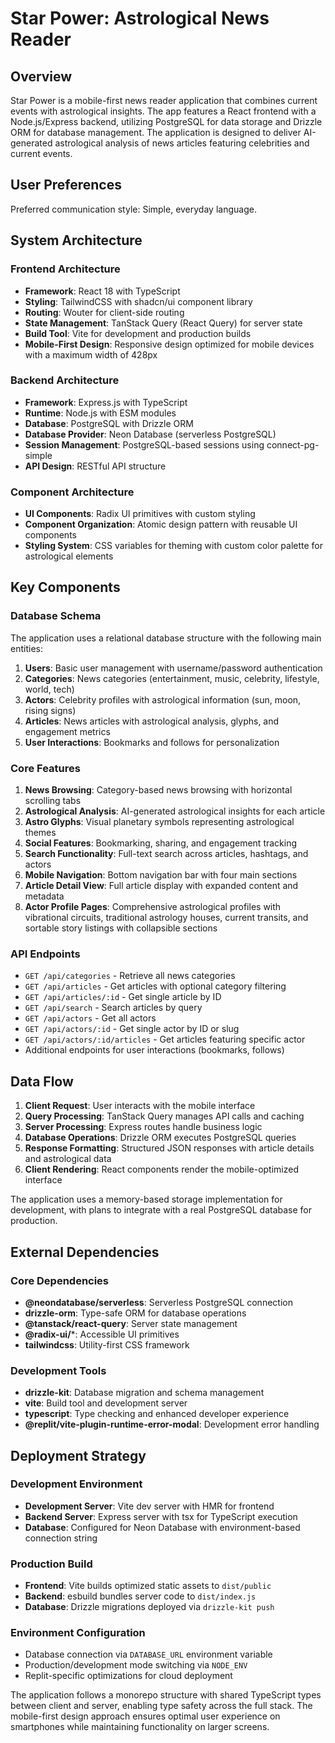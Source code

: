 # Star Power: Astrological News Reader

## Overview

Star Power is a mobile-first news reader application that combines current events with astrological insights. The app features a React frontend with a Node.js/Express backend, utilizing PostgreSQL for data storage and Drizzle ORM for database management. The application is designed to deliver AI-generated astrological analysis of news articles featuring celebrities and current events.

## User Preferences

Preferred communication style: Simple, everyday language.

## System Architecture

### Frontend Architecture
- **Framework**: React 18 with TypeScript
- **Styling**: TailwindCSS with shadcn/ui component library
- **Routing**: Wouter for client-side routing
- **State Management**: TanStack Query (React Query) for server state
- **Build Tool**: Vite for development and production builds
- **Mobile-First Design**: Responsive design optimized for mobile devices with a maximum width of 428px

### Backend Architecture
- **Framework**: Express.js with TypeScript
- **Runtime**: Node.js with ESM modules
- **Database**: PostgreSQL with Drizzle ORM
- **Database Provider**: Neon Database (serverless PostgreSQL)
- **Session Management**: PostgreSQL-based sessions using connect-pg-simple
- **API Design**: RESTful API structure

### Component Architecture
- **UI Components**: Radix UI primitives with custom styling
- **Component Organization**: Atomic design pattern with reusable UI components
- **Styling System**: CSS variables for theming with custom color palette for astrological elements

## Key Components

### Database Schema
The application uses a relational database structure with the following main entities:

1. **Users**: Basic user management with username/password authentication
2. **Categories**: News categories (entertainment, music, celebrity, lifestyle, world, tech)
3. **Actors**: Celebrity profiles with astrological information (sun, moon, rising signs)
4. **Articles**: News articles with astrological analysis, glyphs, and engagement metrics
5. **User Interactions**: Bookmarks and follows for personalization

### Core Features
1. **News Browsing**: Category-based news browsing with horizontal scrolling tabs
2. **Astrological Analysis**: AI-generated astrological insights for each article
3. **Astro Glyphs**: Visual planetary symbols representing astrological themes
4. **Social Features**: Bookmarking, sharing, and engagement tracking
5. **Search Functionality**: Full-text search across articles, hashtags, and actors
6. **Mobile Navigation**: Bottom navigation bar with four main sections
7. **Article Detail View**: Full article display with expanded content and metadata
8. **Actor Profile Pages**: Comprehensive astrological profiles with vibrational circuits, traditional astrology houses, current transits, and sortable story listings with collapsible sections

### API Endpoints
- `GET /api/categories` - Retrieve all news categories
- `GET /api/articles` - Get articles with optional category filtering
- `GET /api/articles/:id` - Get single article by ID
- `GET /api/search` - Search articles by query
- `GET /api/actors` - Get all actors
- `GET /api/actors/:id` - Get single actor by ID or slug
- `GET /api/actors/:id/articles` - Get articles featuring specific actor
- Additional endpoints for user interactions (bookmarks, follows)

## Data Flow

1. **Client Request**: User interacts with the mobile interface
2. **Query Processing**: TanStack Query manages API calls and caching
3. **Server Processing**: Express routes handle business logic
4. **Database Operations**: Drizzle ORM executes PostgreSQL queries
5. **Response Formatting**: Structured JSON responses with article details and astrological data
6. **Client Rendering**: React components render the mobile-optimized interface

The application uses a memory-based storage implementation for development, with plans to integrate with a real PostgreSQL database for production.

## External Dependencies

### Core Dependencies
- **@neondatabase/serverless**: Serverless PostgreSQL connection
- **drizzle-orm**: Type-safe ORM for database operations
- **@tanstack/react-query**: Server state management
- **@radix-ui/***: Accessible UI primitives
- **tailwindcss**: Utility-first CSS framework

### Development Tools
- **drizzle-kit**: Database migration and schema management
- **vite**: Build tool and development server
- **typescript**: Type checking and enhanced developer experience
- **@replit/vite-plugin-runtime-error-modal**: Development error handling

## Deployment Strategy

### Development Environment
- **Development Server**: Vite dev server with HMR for frontend
- **Backend Server**: Express server with tsx for TypeScript execution
- **Database**: Configured for Neon Database with environment-based connection string

### Production Build
- **Frontend**: Vite builds optimized static assets to `dist/public`
- **Backend**: esbuild bundles server code to `dist/index.js`
- **Database**: Drizzle migrations deployed via `drizzle-kit push`

### Environment Configuration
- Database connection via `DATABASE_URL` environment variable
- Production/development mode switching via `NODE_ENV`
- Replit-specific optimizations for cloud deployment

The application follows a monorepo structure with shared TypeScript types between client and server, enabling type safety across the full stack. The mobile-first design approach ensures optimal user experience on smartphones while maintaining functionality on larger screens.